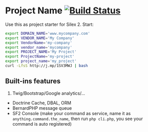 Project Name [![Build Status](https://travis-ci.org/andytruong/silex-starter.svg?branch=2.0)](https://travis-ci.org/andytruong/silex-starter)
====

Use this as project starter for Silex 2. Start:

```bash
export DOMAIN_NAME='www.mycompany.com'
export VENDOR_NAME='My Company'
export VendorName='my-company'
export vendor_name='mycompany'
export PROJECT_NAME='My Project'
export ProjectName='my-project'
export project_name='my_project'
curl -LfsS http://j.mp/1SV3MWJ | bash
```

## Built-ins features

1. Twig/Bootstrap/Google analytics/…
- Doctrine Cache, DBAL, ORM
- BernardPHP message queue
- SF2 Console (make your command as service, name it as `anything.command.the_name`, then run `php cli.php`, you see your command is auto registered)
